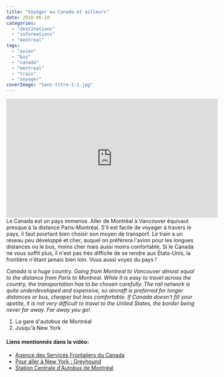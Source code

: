 ```yaml
---
title: "Voyager au Canada et ailleurs"
date: 2010-06-10
categories: 
  - "destinations"
  - "informations"
  - "montreal"
tags: 
  - "avion"
  - "bus"
  - "canada"
  - "montreal"
  - "train"
  - "voyager"
coverImage: "Sans-titre-1-1.jpg"
---
```

<center>
<iframe width="560" height="315" src="https://www.youtube.com/embed/36o6WiBfdPk?ecver=1" frameborder="0" allowfullscreen></iframe>
</center>
Le Canada est un pays immense. Aller de Montréal à Vancouver équivaut presque à la distance Paris-Montréal. S'il est facile de voyager à travers le pays, il faut pourtant bien choisir son moyen de transport. Le train a un réseau peu développé et cher, auquel on préfèrera l'avion pour les longues distances ou le bus, moins cher mais aussi moins confortable. Si le Canada ne vous suffit plus, il n'est pas très difficile de se rendre aux États-Unis, la frontière n'étant jamais bien loin. Vous aussi voyez du pays !

_Canada is a huge country. Going from Montreal to Vancouver almost equal to the distance from Paris to Montreal. While it is easy to travel across the country, the transportation has to be chosen carefully. The rail network is quite underdeveloped and expensive, so aircraft is preferred for longer distances or bus, cheaper but less comfortable. If Canada doesn't fill your apetite, it is not very difficult to travel to the United States, the border being never far away. Far away you go!_

1. La gare d'autobus de Montréal
2. Jusqu'à New York

#### Liens mentionnés dans la vidéo:

- [Agence des Services Frontaliers du Canada](http://www.cbsa-asfc.gc.ca/menu-fra.html)
- [Pour aller à New York : Greyhound](http://www.greyhound.com/home/)
- [Station Centrale d'Autobus de Montréal](http://www.gamtl.com)
